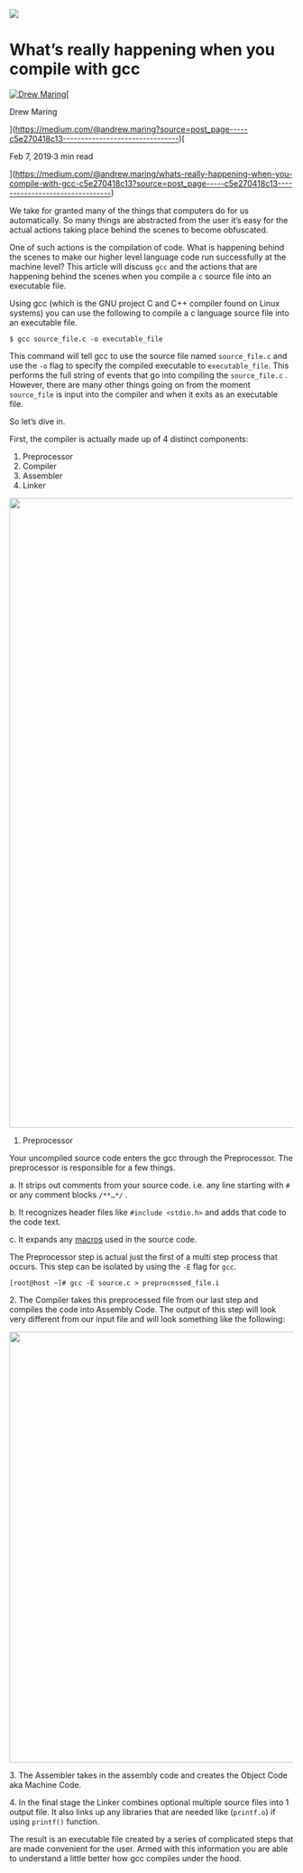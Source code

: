 ![](https://miro.medium.com/max/3200/1*lj2HcECyyJjJkucH2_iAbg.jpeg)

What’s really happening when you compile with gcc
=================================================

[![Drew Maring](https://miro.medium.com/fit/c/56/56/1*dmbNkD5D-u45r44go_cf0g.png)](https://medium.com/@andrew.maring?source=post_page-----c5e270418c13--------------------------------)[

Drew Maring

](https://medium.com/@andrew.maring?source=post_page-----c5e270418c13--------------------------------)[

Feb 7, 2019·3 min read

](https://medium.com/@andrew.maring/whats-really-happening-when-you-compile-with-gcc-c5e270418c13?source=post_page-----c5e270418c13--------------------------------)

We take for granted many of the things that computers do for us automatically. So many things are abstracted from the user it’s easy for the actual actions taking place behind the scenes to become obfuscated.

One of such actions is the compilation of code. What is happening behind the scenes to make our higher level language code run successfully at the machine level? This article will discuss `gcc` and the actions that are happening behind the scenes when you compile a `c` source file into an executable file.

Using gcc (which is the GNU project C and C++ compiler found on Linux systems) you can use the following to compile a c language source file into an executable file.

`$ gcc source_file.c -o executable_file`

This command will tell gcc to use the source file named `source_file.c` and use the `-o` flag to specify the compiled executable to `executable_file`. This performs the full string of events that go into compiling the `source_file.c` . However, there are many other things going on from the moment `source_file` is input into the compiler and when it exits as an executable file.

So let’s dive in.

First, the compiler is actually made up of 4 distinct components:

1.  Preprocessor
2.  Compiler
3.  Assembler
4.  Linker

<img alt="" class="fd em ei js w" src="https://miro.medium.com/max/3208/1\*175fvc3GxvZ1oCNwy4E6CA.png" width="1604" height="1114" srcSet="https://miro.medium.com/max/552/1\*175fvc3GxvZ1oCNwy4E6CA.png 276w, https://miro.medium.com/max/1104/1\*175fvc3GxvZ1oCNwy4E6CA.png 552w, https://miro.medium.com/max/1280/1\*175fvc3GxvZ1oCNwy4E6CA.png 640w, https://miro.medium.com/max/1400/1\*175fvc3GxvZ1oCNwy4E6CA.png 700w" sizes="700px" role="presentation"/>

1.  Preprocessor

Your uncompiled source code enters the gcc through the Preprocessor. The preprocessor is responsible for a few things.

a. It strips out comments from your source code. i.e. any line starting with `#` or any comment blocks `/**…*/` .

b. It recognizes header files like `#include <stdio.h>` and adds that code to the code text.

c. It expands any [macros](https://gcc.gnu.org/onlinedocs/cpp/Macros.html) used in the source code.

The Preprocessor step is actual just the first of a multi step process that occurs. This step can be isolated by using the `-E` flag for `gcc`.

`[root@host ~]# gcc -E source.c > preprocessed_file.i`

2\. The Compiler takes this preprocessed file from our last step and compiles the code into Assembly Code. The output of this step will look very different from our input file and will look something like the following:

<img alt="" class="fd em ei js w" src="https://miro.medium.com/max/2040/1\*GgTH1X-vhi3lDcY26CvO4g.png" width="1020" height="762" srcSet="https://miro.medium.com/max/552/1\*GgTH1X-vhi3lDcY26CvO4g.png 276w, https://miro.medium.com/max/1104/1\*GgTH1X-vhi3lDcY26CvO4g.png 552w, https://miro.medium.com/max/1280/1\*GgTH1X-vhi3lDcY26CvO4g.png 640w, https://miro.medium.com/max/1400/1\*GgTH1X-vhi3lDcY26CvO4g.png 700w" sizes="700px" role="presentation"/>

3\. The Assembler takes in the assembly code and creates the Object Code aka Machine Code.

4\. In the final stage the Linker combines optional multiple source files into 1 output file. It also links up any libraries that are needed like (`printf.o`) if using `printf()` function.

The result is an executable file created by a series of complicated steps that are made convenient for the user. Armed with this information you are able to understand a little better how gcc compiles under the hood.